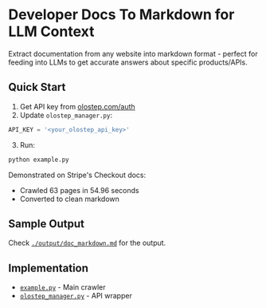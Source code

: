 # Developer Docs To Markdown for LLM Context

Extract documentation from any website into markdown format - perfect for feeding into LLMs to get accurate answers about specific products/APIs.

## Quick Start

1. Get API key from [olostep.com/auth](https://olostep.com/auth)
2. Update `olostep_manager.py`:
```python
API_KEY = '<your_olostep_api_key>'
```
3. Run:
```bash
python example.py
```

Demonstrated on Stripe's Checkout docs:
- Crawled 63 pages in 54.96 seconds
- Converted to clean markdown

## Sample Output

Check [`./output/doc_markdown.md`](./output/doc_markdown.md) for the output.

## Implementation

- [`example.py`](./example.py) - Main crawler
- [`olostep_manager.py`](./olostep_manager.py) - API wrapper